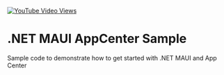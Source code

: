 [![YouTube Video Views](https://img.shields.io/youtube/views/Bz1XLecJlXc?style=social)](https://www.youtube.com/watch?v=Bz1XLecJlXc&list=PLfbOp004UaYWu-meDkRN6_Y1verl96npI)

# .NET MAUI AppCenter Sample
Sample code to demonstrate how to get started with .NET MAUI and App Center
